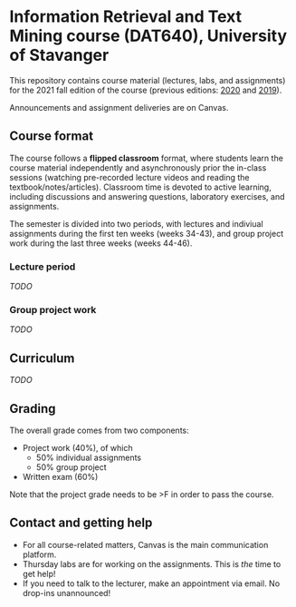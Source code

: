 # Information Retrieval and Text Mining course (DAT640), University of Stavanger

This repository contains course material (lectures, labs, and assignments) for the 2021 fall edition of the course (previous editions: [2020](https://github.com/kbalog/uis-dat640-fall2020) and [2019](https://github.com/kbalog/uis-dat640-fall2019)).

Announcements and assignment deliveries are on Canvas.

## Course format

The course follows a **flipped classroom** format, where students learn the course material independently and asynchronously prior the in-class sessions (watching pre-recorded lecture videos and reading the textbook/notes/articles).  Classroom time is devoted to active learning, including discussions and answering questions, laboratory exercises, and assignments.

The semester is divided into two periods, with lectures and indiviual assignments during the first ten weeks (weeks 34-43), and group project work during the last three weeks (weeks 44-46).

### Lecture period 

*TODO*

### Group project work 

*TODO*

## Curriculum

*TODO*

## Grading

The overall grade comes from two components:

  * Project work (40%), of which
    - 50% individual assignments
    - 50% group project
  * Written exam (60%)

Note that the project grade needs to be >F in order to pass the course.

## Contact and getting help

  * For all course-related matters, Canvas is the main communication platform.
  * Thursday labs are for working on the assignments. This is *the* time to get help!
  * If you need to talk to the lecturer, make an appointment via email. No drop-ins unannounced!
